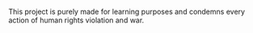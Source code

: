 This project is purely made for learning purposes and condemns every action of human rights violation and war. 

